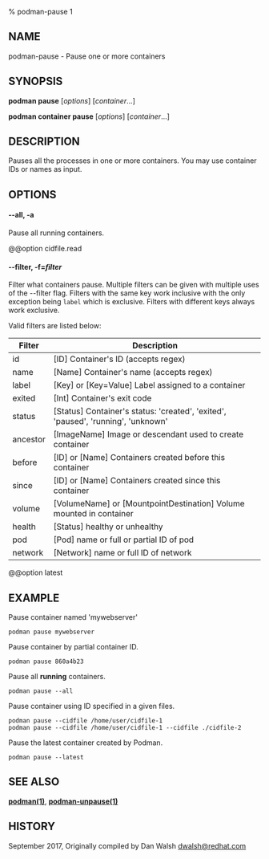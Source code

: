 % podman-pause 1

## NAME

podman\-pause - Pause one or more containers

## SYNOPSIS

**podman pause** [*options*] [*container*...]

**podman container pause** [*options*] [*container*...]

## DESCRIPTION

Pauses all the processes in one or more containers. You may use container IDs or names as input.

## OPTIONS

#### **--all**, **-a**

Pause all running containers.

@@option cidfile.read

#### **--filter**, **-f**=_filter_

Filter what containers pause.
Multiple filters can be given with multiple uses of the --filter flag.
Filters with the same key work inclusive with the only exception being
`label` which is exclusive. Filters with different keys always work exclusive.

Valid filters are listed below:

| **Filter** | **Description**                                                                  |
| ---------- | -------------------------------------------------------------------------------- |
| id         | [ID] Container's ID (accepts regex)                                              |
| name       | [Name] Container's name (accepts regex)                                          |
| label      | [Key] or [Key=Value] Label assigned to a container                               |
| exited     | [Int] Container's exit code                                                      |
| status     | [Status] Container's status: 'created', 'exited', 'paused', 'running', 'unknown' |
| ancestor   | [ImageName] Image or descendant used to create container                         |
| before     | [ID] or [Name] Containers created before this container                          |
| since      | [ID] or [Name] Containers created since this container                           |
| volume     | [VolumeName] or [MountpointDestination] Volume mounted in container              |
| health     | [Status] healthy or unhealthy                                                    |
| pod        | [Pod] name or full or partial ID of pod                                          |
| network    | [Network] name or full ID of network                                             |

@@option latest

## EXAMPLE

Pause container named 'mywebserver'

```
podman pause mywebserver
```

Pause container by partial container ID.

```
podman pause 860a4b23
```

Pause all **running** containers.

```
podman pause --all
```

Pause container using ID specified in a given files.

```
podman pause --cidfile /home/user/cidfile-1
podman pause --cidfile /home/user/cidfile-1 --cidfile ./cidfile-2
```

Pause the latest container created by Podman.

```
podman pause --latest
```

## SEE ALSO

**[podman(1)](podman.md)**, **[podman-unpause(1)](commands/podman-unpause.md)**

## HISTORY

September 2017, Originally compiled by Dan Walsh <dwalsh@redhat.com>
